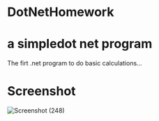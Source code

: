 # DotNetHomework
# a simpledot net program
The firt .net program to do basic calculations... 
# Screenshot
![Screenshot (248)](https://user-images.githubusercontent.com/40573988/60042056-6ef38200-96da-11e9-9af8-4e16368ad686.png)
